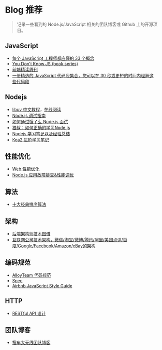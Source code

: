 # Blog 推荐

> 记录一些看到的 Node.js/JavaScript 相关的团队博客或 Github 上的开源项目。

## JavaScript

* [每个 JavaScript 工程师都应懂的 33 个概念](https://github.com/leonardomso/33-js-concepts)
* [You Don't Know JS (book series)](https://github.com/getify/You-Dont-Know-JS)
* [前端精读周刊](https://github.com/dt-fe/weekly)
* [一份精选的 JavaScript 代码段集合，您可以在 30 秒或更短的时间内理解这些代码段](https://github.com/30-seconds/30-seconds-of-code)

## Nodejs
* [libuv 中文教程](https://github.com/luohaha/Chinese-uvbook/)，[在线阅读](http://luohaha.github.io/Chinese-uvbook/)
* [Node.js 调试指南](https://github.com/nswbmw/node-in-debugging)
* [如何通过饿了么 Node.js 面试](https://github.com/ElemeFE/node-interview/tree/master/sections/zh-cn)
* [狼叔：如何正确的学习Node.js](https://github.com/i5ting/How-to-learn-node-correctly)
* [Nodejs 学习笔记以及经验总结](https://github.com/chyingp/nodejs-learning-guide)
* [Koa2 进阶学习笔记](https://github.com/chenshenhai/koa2-note)

## 性能优化
* [Web 性能优化](https://github.com/laoqiren/web-performance)
* [Node.js 应用故障排查&性能调优](https://github.com/aliyun-node/Node.js-Troubleshooting-Guide)

## 算法
* [十大经典排序算法](https://github.com/hustcc/JS-Sorting-Algorithm)

## 架构
* [后端架构师技术图谱](https://github.com/xingshaocheng/architect-awesome)
* [互联网公司技术架构，微信/淘宝/微博/腾讯/阿里/美团点评/百度/Google/Facebook/Amazon/eBay的架构](https://github.com/davideuler/architecture.of.internet-product)

## 编码规范
* [AlloyTeam 代码规范](https://github.com/AlloyTeam/CodeGuide)
* [Spec](https://github.com/ecomfe/spec)
* [Airbnb JavaScript Style Guide](https://github.com/airbnb/javascript)

## HTTP
* [RESTful API 设计](https://github.com/aisuhua/restful-api-design-references)

## 团队博客

* [搜车大无线团队博客](http://f2e.souche.com/blog/)